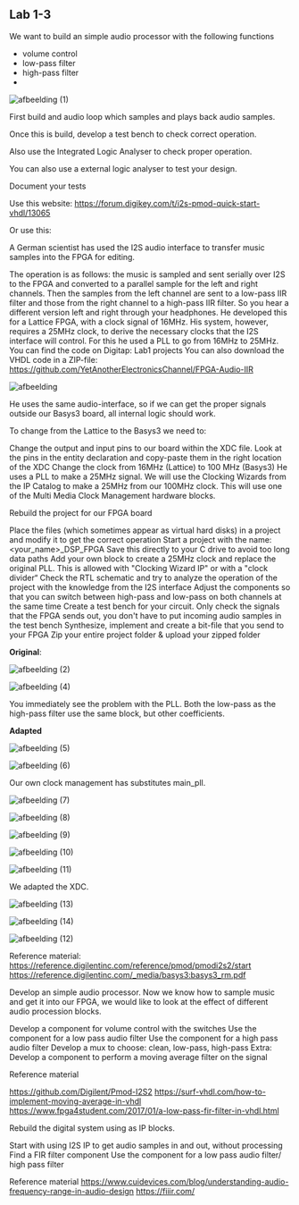 ## Lab 1-3

We want to build an simple audio processor with the following functions

- volume control
- low-pass filter
- high-pass filter
- 
![afbeelding (1)](https://github.com/BrianVanCampen/DSD/assets/91600019/4b15da7b-58c7-4455-aa37-2ae44512dea0)


First build and audio loop which samples and plays back audio samples. 

Once this is build, develop a test bench to check correct operation.

Also use the Integrated Logic Analyser to check proper operation.

You can also use a external logic analyser to test your design.

Document your tests

Use this website: https://forum.digikey.com/t/i2s-pmod-quick-start-vhdl/13065

Or use this: 

A German scientist has used the I2S audio interface to transfer music samples into the FPGA for editing.

The operation is as follows: the music is sampled and sent serially over I2S to the FPGA and converted to a parallel sample for the left and right channels.
Then the samples from the left channel are sent to a low-pass IIR filter and those from the right channel to a high-pass IIR filter. So you hear a different version left and right through your headphones.
He developed this for a Lattice FPGA, with a clock signal of 16MHz.
His system, however, requires a 25MHz clock, to derive the necessary clocks that the I2S interface will control. For this he used a PLL to go from 16MHz to 25MHz.
You can find the code on Digitap: Lab1 projects
You can also download the VHDL code in a ZIP-file: https://github.com/YetAnotherElectronicsChannel/FPGA-Audio-IIR

![afbeelding](https://github.com/BrianVanCampen/DSD/assets/91600019/ee63a39d-23a7-4c0c-aa72-6da03cbb604b)


He uses the same audio-interface, so if we can get the proper signals outside our Basys3 board, all internal logic should work.

To change from the Lattice to the Basys3 we need to:

Change the output and input pins to our board within the XDC file.
    Look at the pins in the entity declaration and copy-paste them in the right location of the XDC
Change the clock from 16MHz (Lattice) to 100 MHz (Basys3)
    He uses a PLL to make a 25MHz signal. We will use the Clocking Wizards from the IP Catalog to make a 25MHz from our 100MHz clock. This will use one of the Multi Media Clock Management hardware blocks.

Rebuild the project for our FPGA board

Place the files (which sometimes appear as virtual hard disks) in a project and modify it to get the correct operation
Start a project with the name: <your_name>_DSP_FPGA
Save this directly to your C drive to avoid too long data paths
Add your own block to create a 25MHz clock and replace the original PLL. This is allowed with "Clocking Wizard IP" or with a "clock divider“
Check the RTL  schematic and try to analyze the operation of the project with the knowledge from the I2S interface
Adjust the components so that you can switch between high-pass and low-pass on both channels at the same time
Create a test bench for your circuit. Only check the signals that the FPGA sends out, you don't have to put incoming audio samples in the test bench
Synthesize, implement and create a bit-file that you send to your FPGA
Zip your entire project folder & upload your zipped folder

**Original**:

![afbeelding (2)](https://github.com/BrianVanCampen/DSD/assets/91600019/edea9a63-49f9-4c47-9bf5-4fd1e8db0da0)

![afbeelding (4)](https://github.com/BrianVanCampen/DSD/assets/91600019/07822952-cd1a-4c3b-964f-f25f510ebd44)


You immediately see the problem with the PLL.
Both the low-pass as the high-pass filter use the same block, but other coefficients.

**Adapted**

![afbeelding (5)](https://github.com/BrianVanCampen/DSD/assets/91600019/79682842-43ee-4e7e-9683-1b468830a65c)

![afbeelding (6)](https://github.com/BrianVanCampen/DSD/assets/91600019/aaf9cb33-3ee3-46ef-8d8f-35a00476070b)



Our own clock management has substitutes main_pll.

![afbeelding (7)](https://github.com/BrianVanCampen/DSD/assets/91600019/74154672-8742-4c1d-aea6-7ef060f68c42)

![afbeelding (8)](https://github.com/BrianVanCampen/DSD/assets/91600019/3a0f9f90-4dad-4fd3-92b6-e671ea6a3a2c)

![afbeelding (9)](https://github.com/BrianVanCampen/DSD/assets/91600019/e5176fa8-3729-4258-94d5-4295cb0fa67a)

![afbeelding (10)](https://github.com/BrianVanCampen/DSD/assets/91600019/7b627b52-d13d-4e42-a163-0ae1ce57903c)

![afbeelding (11)](https://github.com/BrianVanCampen/DSD/assets/91600019/dfeb2bec-a774-4fe2-88df-9007f0a9fb44)


We adapted the XDC.

![afbeelding (13)](https://github.com/BrianVanCampen/DSD/assets/91600019/e0522976-a40a-4812-b682-c3dd45ce68c8)

![afbeelding (14)](https://github.com/BrianVanCampen/DSD/assets/91600019/d35ff71f-3f39-43d4-a586-772caddafc22)

![afbeelding (12)](https://github.com/BrianVanCampen/DSD/assets/91600019/36aecd67-1245-4e7a-924b-267407b7f180)


Reference material:
https://reference.digilentinc.com/reference/pmod/pmodi2s2/start
https://reference.digilentinc.com/_media/basys3:basys3_rm.pdf


Develop an simple audio processor. Now we know how to sample music and get it into our FPGA, we would like to look at the effect of different audio procession blocks.

Develop a component for volume control with the switches
Use the component for a low pass audio filter
Use the component for a high pass audio filter
Develop a mux to choose: clean, low-pass, high-pass
Extra: Develop a component to perform a moving average filter on the signal

Reference material

https://github.com/Digilent/Pmod-I2S2
https://surf-vhdl.com/how-to-implement-moving-average-in-vhdl
https://www.fpga4student.com/2017/01/a-low-pass-fir-filter-in-vhdl.html

Rebuild the digital system using as IP blocks.

Start with using I2S IP to get audio samples in and out, without processing
Find a FIR filter component
Use the component for a low pass audio filter/ high pass filter

Reference material
https://www.cuidevices.com/blog/understanding-audio-frequency-range-in-audio-design
https://fiiir.com/
